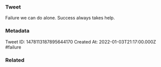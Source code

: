 ### Tweet
Failure we can do alone. Success always takes help.

### Metadata
Tweet ID: 1478113187895644170
Created At: 2022-01-03T21:17:00.000Z
#failure 

### Related

